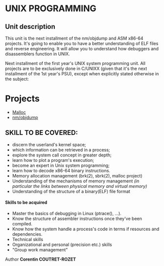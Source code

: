 # UNIX PROGRAMMING

## Unit description

This unit is the next installment of the nm/objdump and ASM x86-64 projects. It's going to enable you to have a better understanding of ELF files and reverse engineering. It will allow you to understand how debuggers and disassemblers function in UNIX.   

Next installment of the first year's UNIX system programming unit. All projects are to be exclusively done in C/UNIXX (given that it's the next installment of the 1st year's PSU), except when explicitly stated otherwise in the subject:  


# Projects
* [Malloc](https://github.com/sheiiva/Epitech/tree/master/2ndYear/PSU/PSU_2019_malloc)
* [nm/objdump](https://github.com/sheiiva/Epitech/tree/master/2ndYear/PSU/PSU_2019_nmobjdump)


## SKILL TO BE COVERED:
* discern the userland's kernel space;  
* which information can be retrieved in a process; 
* explore the system call concept in greater depth; 
* learn how to plot a program's execution; 
* become an expert in Unix system programming; 
* learn how to decode x86-64 binary instructions. 
* Memory allocation management (brk(2), sbrk(2), malloc project)
* Understanding of the mechanisms of memory management *(in particular the links between physical memory and virtual memory)*
* Understanding of the structure of a binary(ELF) file format 

#### Skills to be acquired

* Master the basics of debugging in Linux (ptrace(), ...).
* Know the structure of assembler instructions once they've been compiled. 
* Know how the system handle a process's code in terms if resources and dependencies. 
* Technical skills
* Organizational and personal (precision etc.) skills 
* "Group work management" 

Author **Corentin COUTRET-ROZET**
